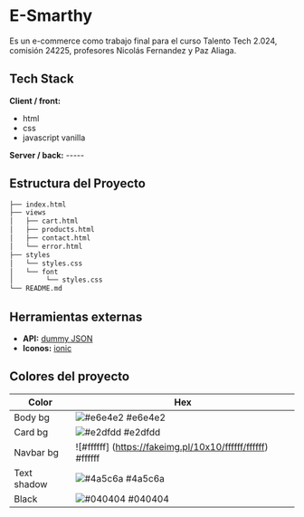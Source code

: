 # E-Smarthy

Es un e-commerce como trabajo final para el curso Talento Tech 2.024, comisión 24225, profesores Nicolás Fernandez y Paz Aliaga.

## Tech Stack

**Client / front:**

- html
- css
- javascript vanilla

**Server / back:** -----

## Estructura del Proyecto

```bash
├── index.html
├── views
│   ├── cart.html
│   ├── products.html
│   ├── contact.html
│   └── error.html
├── styles
│   └── styles.css
│   └── font
│        └── styles.css
└── README.md

```

## Herramientas externas

- **API:** [dummy JSON](https://dummyjson.com/)
- **Iconos:** [ionic](https://ionic.io/ionicons)

## Colores del proyecto

| Color       | Hex                                                         |
| ----------- | ----------------------------------------------------------- |
| Body bg     | ![#e6e4e2](https://fakeimg.pl/10x10/e6e4e2/e6e4e2) #e6e4e2  |
| Card bg     | ![#e2dfdd](https://fakeimg.pl/10x10/e2dfdd/e2dfdd) #e2dfdd  |
| Navbar bg   | ![#ffffff] (https://fakeimg.pl/10x10/ffffff/ffffff) #ffffff |
| Text shadow | ![#4a5c6a](https://fakeimg.pl/10x10/4a5c6a/4a5c6a) #4a5c6a  |
| Black       | ![#040404](https://fakeimg.pl/10x10/040404/040404) #040404  |
